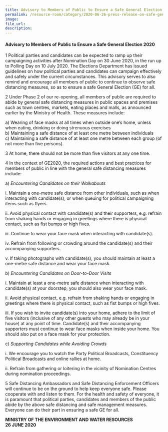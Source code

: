 ```yaml
---  
title: Advisory to Members of Public to Ensure a Safe General Election 2020  
permalink: /resource-room/category/2020-06-26-press-release-on-safe-general-election-2020/  
image:  
file_url:  
description:  
---  
```


#### Advisory to Members of Public to Ensure a Safe General Election 2020  

1 Political parties and candidates can be expected to ramp up their campaigning activities after Nomination Day on 30 June 2020, in the run up to Polling Day on 10 July 2020. The Elections Department has issued guidelines on how political parties and candidates can campaign effectively and safely under the current circumstances. This advisory serves to also remind and encourage all members of public to continue to observe safe distancing measures, so as to ensure a safe General Election (GE) for all.  

2 Under Phase 2 of our re-opening, all members of public are required to abide by general safe distancing measures in public spaces and premises such as town centres, markets, eating places and malls, as announced earlier by the Ministry of Health. These measures include:  

a)	Wearing of face masks at all times when outside one’s home, unless when eating, drinking or doing strenuous exercises  
b)	Maintaining a safe distance of at least one metre between individuals  
c)	Maintaining a safe distance of at least one metre between each group (of not more than five persons).  

3 At home, there should not be more than five visitors at any one time.  

4 In the context of GE2020, the required actions and best practices for members of public in line with the general safe distancing measures include:   

a)	*Encountering Candidates on their Walkabouts*  

i.	Maintain a one-metre safe distance from other individuals, such as when interacting with candidate(s), or when queuing for political campaigning items such as flyers.  

ii.	Avoid physical contact with candidate(s) and their supporters, e.g. refrain from shaking hands or engaging in greetings where there is physical contact, such as fist bumps or high fives.   

iii.	Continue to wear your face mask when interacting with candidate(s).  

iv.	Refrain from following or crowding around the candidate(s) and their accompanying supporters.  

v.	If taking photographs with candidate(s), you should maintain at least a one-metre safe distance and wear your face mask.  

b)	*Encountering Candidates on Door-to-Door Visits*  

i.	Maintain at least a one-metre safe distance when interacting with candidate(s) at your doorstep; you should also wear your face mask.  

ii. Avoid physical contact, e.g. refrain from shaking hands or engaging in greetings where there is physical contact, such as fist bumps or high fives.  

iii.	If you wish to invite candidate(s) into your home, adhere to the limit of five visitors (inclusive of any other guests who may already be in your house) at any point of time. Candidate(s) and their accompanying supporters must continue to wear face masks when inside your home. You should also put on a face mask for your protection.  

c)	*Supporting Candidates while Avoiding Crowds*  

i.	We encourage you to watch the Party Political Broadcasts, Constituency Political Broadcasts and online rallies at home.   

ii.	Refrain from gathering or loitering in the vicinity of Nomination Centres during nomination proceedings.   

5 Safe Distancing Ambassadors and Safe Distancing Enforcement Officers will continue to be on the ground to help keep everyone safe. Please cooperate with and listen to them. For the health and safety of everyone, it is paramount that political parties, candidates and members of the public abide by the above safe distancing and safe management measures. Everyone can do their part in ensuring a safe GE for all.  

**MINISTRY OF THE ENVIRONMENT AND WATER RESOURCES**  
**26 JUNE 2020**  
